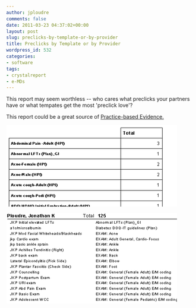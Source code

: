 ```yaml
---
author: jploudre
comments: false
date: 2011-03-23 04:37:02+00:00
layout: post
slug: preclicks-by-template-or-by-provider
title: Preclicks by Template or by Provider
wordpress_id: 532
categories:
- software
tags:
- crystalreport
- e-MDs
---
```


This report may seem worthless -- who cares what preclicks your partners have or what tempates get the most 'preclick love'?

This report could be a great source of [Practice-based Evidence.](/2011/practice-based-evidence/)

![](/files/2011/03/preclick-by-template.png)

![](/files/2011/03/preclick-by-provider.png)
